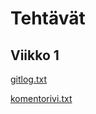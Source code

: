 # Tehtävät

## Viikko 1

[gitlog.txt](https://github.com/Hanna432/ot_harjoitustyo/blob/master/laskarit/viikko1/gitlog.txt)

[komentorivi.txt](https://github.com/Hanna432/ot_harjoitustyo/blob/master/laskarit/viikko1/komentorivi.txt)
